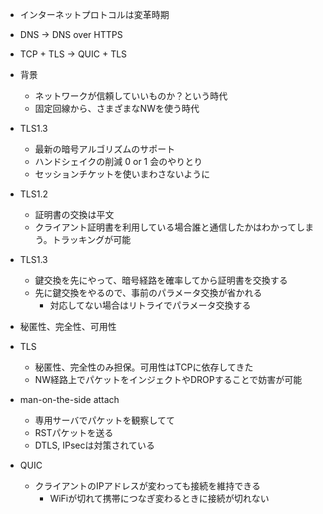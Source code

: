 * インターネットプロトコルは変革時期
 * DNS -> DNS over HTTPS
 * TCP + TLS -> QUIC + TLS
* 背景
  * ネットワークが信頼していいものか？という時代
  * 固定回線から、さまざまなNWを使う時代

* TLS1.3
  * 最新の暗号アルゴリズムのサポート
  * ハンドシェイクの削減 0 or 1 会のやりとり
  * セッションチケットを使いまわさないように

* TLS1.2
  * 証明書の交換は平文
  * クライアント証明書を利用している場合誰と通信したかはわかってしまう。トラッキングが可能

* TLS1.3
  * 鍵交換を先にやって、暗号経路を確率してから証明書を交換する
  * 先に鍵交換をやるので、事前のパラメータ交換が省かれる
    * 対応してない場合はリトライでパラメータ交換する

* 秘匿性、完全性、可用性

* TLS
  * 秘匿性、完全性のみ担保。可用性はTCPに依存してきた
  * NW経路上でパケットをインジェクトやDROPすることで妨害が可能

* man-on-the-side attach
  * 専用サーバでパケットを観察してて
  * RSTパケットを送る
  * DTLS, IPsecは対策されている


* QUIC
  * クライアントのIPアドレスが変わっても接続を維持できる
    * WiFiが切れて携帯につなぎ変わるときに接続が切れない

